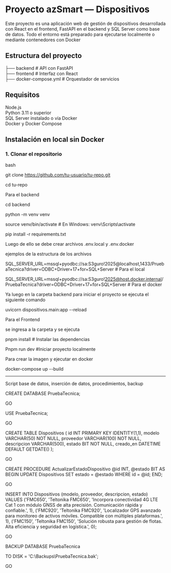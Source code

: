 # Proyecto azSmart — Dispositivos

Este proyecto es una aplicación web de gestión de dispositivos desarrollada con React en el frontend, FastAPI en el backend y SQL Server como base de datos. Todo el entorno está preparado para ejecutarse localmente o mediante contenedores con Docker

## Estructura del proyecto

├── backend                # API con FastAPI  
├── frontend               # Interfaz con React  
├── docker-compose.yml     # Orquestador de servicios  

## Requisitos

Node.js  
Python 3.11 o superior  
SQL Server instalado o vía Docker  
Docker y Docker Compose  

## Instalación en local sin Docker

### 1. Clonar el repositorio

bash

git clone https://github.com/tu-usuario/tu-repo.git

cd tu-repo


Para el backend

cd backend

python -m venv venv

source venv/bin/activate     # En Windows: venv\Scripts\activate

pip install -r requirements.txt


Luego de ello se debe crear archivos .env.local y .env.docker 

ejemplos de la estructura de los archivos

SQL_SERVER_URL=mssql+pyodbc://sa:S3guro!2025@localhost,1433/PruebaTecnica?driver=ODBC+Driver+17+for+SQL+Server # Para el local 

SQL_SERVER_URL=mssql+pyodbc://sa:S3guro!2025@host.docker.internal/PruebaTecnica?driver=ODBC+Driver+17+for+SQL+Server # Para el docker


Ya luego en la carpeta backend para iniciar el proyecto se ejecuta el siguiente comando

uvicorn dispositivos.main:app --reload



Para el Frontend

se ingresa a la carpeta y se ejecuta 

pnpm install # Instalar las dependencias

Pnpm run dev #Iniciar proyecto localmente 

Para crear la imagen y ejecutar en docker

docker-compose up --build


-----------------------------------------------------------------------------------------------------------------------------------------------------------------------------


Script base de datos, inserción de datos, procedimientos, backup

CREATE DATABASE PruebaTecnica;

GO

USE PruebaTecnica;

GO


CREATE TABLE Dispositivos (
    id INT PRIMARY KEY IDENTITY(1,1),
    modelo VARCHAR(50) NOT NULL,
    proveedor VARCHAR(100) NOT NULL,
    descripcion VARCHAR(500),
    estado BIT NOT NULL,
    creado_en DATETIME DEFAULT GETDATE()
);

GO


CREATE PROCEDURE ActualizarEstadoDispositivo
    @id INT,
    @estado BIT
AS
BEGIN
    UPDATE Dispositivos
    SET estado = @estado
    WHERE id = @id;
END;

GO


INSERT INTO Dispositivos (modelo, proveedor, descripcion, estado) VALUES
('FMC650', 'Teltonika FMC650', 'Incorpora conectividad 4G LTE Cat 1 con módulo GNSS de alta precisión. Comunicación rápida y confiable.', 1),
('FMC920', 'Teltonika FMC920', 'Localizador GPS avanzado para monitoreo de activos móviles. Compatible con múltiples plataformas.', 1),
('FMC150', 'Teltonika FMC150', 'Solución robusta para gestión de flotas. Alta eficiencia y seguridad en logística.', 0);

GO


BACKUP DATABASE PruebaTecnica

TO DISK = 'C:\Backups\PruebaTecnica.bak';

GO







